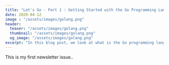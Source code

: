 ```yaml
---
title: "Let's Go - Part 1 : Getting Started with the Go Programming Language"
date: 2020-04-12
image : "/assets/images/golang.png"
header:
  teaser: "/assets/images/golang.png"
  thumbnail: "/assets/images/golang.png"
  og_image: "/assets/images/golang.png"
excerpt: "In this blog post, we look at what is the Go programming language, installing the Go binaries and running a simple 'Hello World' program in Go."
---
```


This is my first newsletter issue.. 